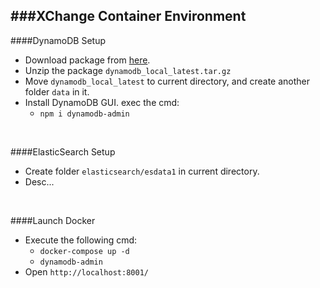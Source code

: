 ###XChange Container Environment
---
####DynamoDB Setup
- Download package from [here](https://docs.aws.amazon.com/zh_tw/amazondynamodb/latest/developerguide/DynamoDBLocal.DownloadingAndRunning.html).
- Unzip the package `dynamodb_local_latest.tar.gz` 
- Move `dynamodb_local_latest` to current directory, and create another folder `data` in it.
- Install DynamoDB GUI. exec the cmd: 
  - `npm i dynamodb-admin`
<br>

####ElasticSearch Setup
- Create folder `elasticsearch/esdata1` in current directory. 
- Desc...
<br>

####Launch Docker
- Execute the following cmd:
  - `docker-compose up -d`
  - `dynamodb-admin`
- Open `http://localhost:8001/`
